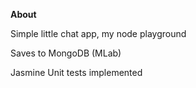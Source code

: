 <b>About</b>
<p>Simple little chat app, my node playground</p>
<p>Saves to MongoDB (MLab)</p>
<p>Jasmine Unit tests implemented</p>
